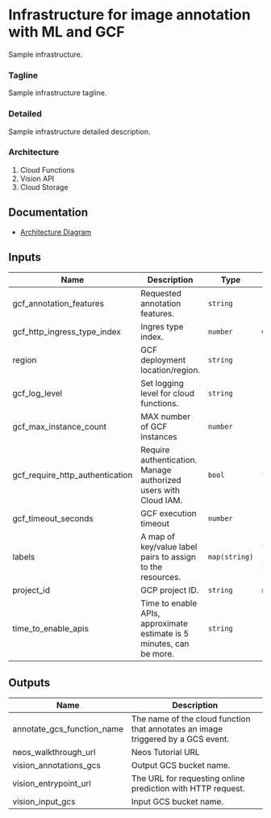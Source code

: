 # Infrastructure for image annotation with ML and GCF

Sample infrastructure.

### Tagline

Sample infrastructure tagline.

### Detailed

Sample infrastructure detailed description.

### Architecture

1. Cloud Functions
2. Vision API
3. Cloud Storage

## Documentation

- [Architecture Diagram](todo)

<!-- BEGINNING OF PRE-COMMIT-TERRAFORM DOCS HOOK -->
## Inputs

| Name | Description | Type | Default | Required |
|------|-------------|------|---------|:--------:|
| gcf\_annotation\_features | Requested annotation features. | `string` | `"FACE_DETECTION,PRODUCT_SEARCH,SAFE_SEARCH_DETECTION"` | no |
| gcf\_http\_ingress\_type\_index | Ingres type index. | `number` | `0` | no |
| region | GCF deployment location/region. | `string` | `"us-west4"` | no |
| gcf\_log\_level | Set logging level for cloud functions. | `string` | `""` | no |
| gcf\_max\_instance\_count | MAX number of GCF instances | `number` | `10` | no |
| gcf\_require\_http\_authentication | Require authentication. Manage authorized users with Cloud IAM. | `bool` | `false` | no |
| gcf\_timeout\_seconds | GCF execution timeout | `number` | `120` | no |
| labels | A map of key/value label pairs to assign to the resources. | `map(string)` | <pre>{<br>  "app": "terraform-ml-image-annotation-gcf"<br>}</pre> | no |
| project\_id | GCP project ID. | `string` | n/a | yes |
| time\_to\_enable\_apis | Time to enable APIs, approximate estimate is 5 minutes, can be more. | `string` | `"420s"` | no |

## Outputs

| Name | Description |
|------|-------------|
| annotate\_gcs\_function\_name | The name of the cloud function that annotates an image triggered by a GCS event. |
| neos\_walkthrough\_url | Neos Tutorial URL |
| vision\_annotations\_gcs | Output GCS bucket name. |
| vision\_entrypoint\_url | The URL for requesting online prediction with HTTP request. |
| vision\_input\_gcs | Input GCS bucket name. |

<!-- END OF PRE-COMMIT-TERRAFORM DOCS HOOK -->
